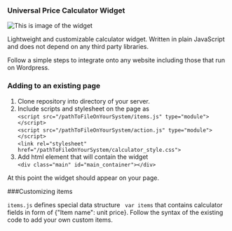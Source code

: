 ### Universal Price Calculator Widget

![This is image of the widget](https://i.ibb.co/fX6bgb3/Calc-image.png)

Lightweight and customizable calculator widget. Written in plain JavaScript and does not depend on any third party libraries. 

Follow a simple steps to integrate onto any website including those that run on Wordpress.

### Adding to an existing page
1. Clone repository into directory of your server.
2. Include scripts and stylesheet on the page as <br>
`<script src="/pathToFileOnYourSystem/items.js" type="module"></script>` <br>
`<script src="/pathToFileOnYourSystem/action.js" type="module"></script>` <br>
`<link rel="stylesheet" href="/pathToFileOnYourSystem/calculator_style.css">` <br>
3. Add html element that will contain the widget <br>
`<div class="main" id="main_container"></div>`

At this point the widget should appear on your page. 

###Customizing items 

`items.js` defines special data structure ` var items` that contains calculator fields in form of {"Item name": unit price}. Follow the syntax of the existing code to add your own custom items. 
